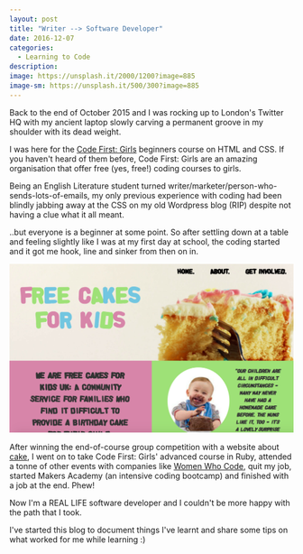 ```yaml
---
layout: post
title: "Writer --> Software Developer"
date: 2016-12-07
categories:
  - Learning to Code
description:
image: https://unsplash.it/2000/1200?image=885
image-sm: https://unsplash.it/500/300?image=885
---
```

Back to the end of October 2015 and I was rocking up to London's Twitter HQ with my ancient laptop slowly carving a permanent groove in my shoulder with its dead weight.

I was here for the <a href="http://www.codefirstgirls.org.uk/">Code First: Girls</a> beginners course on HTML and CSS. If you haven't heard of them before, Code First: Girls are an amazing organisation that offer free (yes, free!) coding courses to girls.

Being an English Literature student turned writer/marketer/person-who-sends-lots-of-emails, my only previous experience with coding had been blindly jabbing away at the CSS on my old Wordpress blog (RIP) despite not having a clue what it all meant.

..but everyone is a beginner at some point. So after settling down at a table and feeling slightly like I was at my first day at school, the coding started and it got me hook, line and sinker from then on in.

<img src="/assets/images/free-cakes-for-kids.png">

After winning the end-of-course group competition with a website about <a href="https://free-cakes-for-kids.herokuapp.com/index.html">cake</a>, I went on to take Code First: Girls' advanced course in Ruby, attended a tonne of other events with companies like <a href="https://www.womenwhocode.com/">Women Who Code</a>, quit my job, started Makers Academy (an intensive coding bootcamp) and finished with a job at the end. Phew!

Now I'm a REAL LIFE software developer and I couldn't be more happy with the path that I took.

I've started this blog to document things I've learnt and share some tips on what worked for me while learning :)
